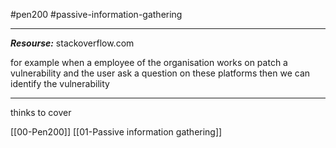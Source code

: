 #pen200 #passive-information-gathering 

---

***Resourse:*** stackoverflow.com

for example when a employee of the organisation works on patch a vulnerability and the user ask a question on these platforms then we can identify the vulnerability

---


thinks to cover 

[[00-Pen200]]
[[01-Passive information gathering]]
